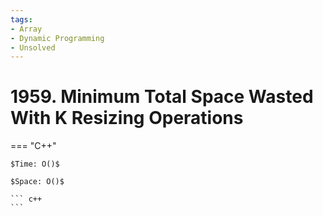 ```yaml
---
tags:
- Array
- Dynamic Programming
- Unsolved
---
```



# 1959. Minimum Total Space Wasted With K Resizing Operations

=== "C++"

    $Time: O()$

    $Space: O()$

    ``` c++
    ```